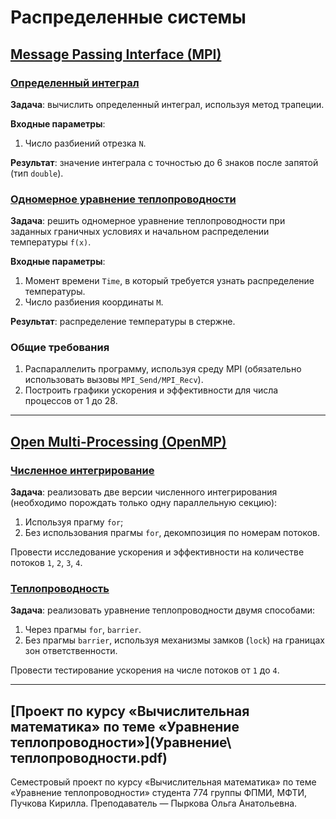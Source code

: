 # **Распределенные системы**
## [**Message Passing Interface (MPI)**](MPI)
### [**Определенный интеграл**](MPI/integral)

**Задача**: вычислить определенный интеграл, используя метод трапеции. 

**Входные параметры**:
1. Число разбиений отрезка `N`.

**Результат**: значение интеграла с точностью до 6 знаков после запятой (тип `double`).

### [**Одномерное уравнение теплопроводности**](MPI/heatConductivity)

**Задача**: решить одномерное уравнение теплопроводности при заданных граничных условиях и начальном распределении температуры `f(x)`.

**Входные параметры**:
1. Момент времени `Time`, в который требуется узнать распределение температуры. 
2. Число разбиения координаты `M`.

**Результат**: распределение температуры в стержне.

### **Общие требования**

1. Распараллелить программу, используя среду MPI (обязательно использовать вызовы `MPI_Send/MPI_Recv`).
2. Построить графики ускорения и эффективности для числа процессов от 1 до 28.

---
## [**Open Multi-Processing (OpenMP)**](OpenMP)
### [**Численное интегрирование**](OpenMP/OpenMP_integral)

**Задача**: реализовать две версии численного интегрирования (необходимо порождать только одну параллельную секцию):

1. Используя прагму `for`;
2. Без использования прагмы `for`, декомпозиция по номерам потоков.

Провести исследование ускорения и эффективности на количестве потоков `1`, `2`, `3`, `4`.


### [**Теплопроводность**](OpenMP/OpenMP_heat)

**Задача**: реализовать уравнение теплопроводности двумя способами:

1. Через прагмы `for`, `barrier`.
2. Без прагмы `barrier`, используя механизмы замков (`lock`) на границах зон ответственности.

Провести тестирование ускорения на числе потоков от `1` до `4`.

---

## [**Проект по курсу «‎Вычислительная математика»‎ по теме «‎Уравнение теплопроводности»‎**](Уравнение\ теплопроводности.pdf)

Семестровый проект по курсу «Вычислительная математика» по теме «Уравнение теплопроводности» студента 774 группы ФПМИ, МФТИ, Пучкова Кирилла. Преподаватель — Пыркова Ольга Анатольевна.